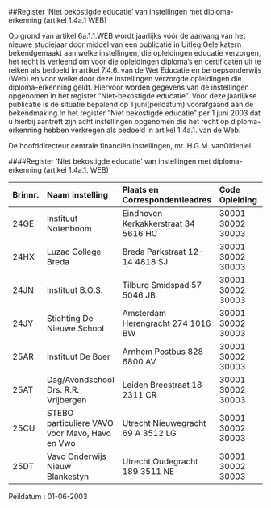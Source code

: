 <meta http-equiv='Content-Type' content='text/html; charset=utf-8' />

##Register ’Niet bekostigde educatie’ van instellingen met diploma-erkenning (artikel 1.4a.1 WEB)

Op grond van artikel 6a.1.1.WEB wordt jaarlijks vóór de aanvang van het nieuwe studiejaar door middel van een publicatie in Uitleg Gele katern bekendgemaakt aan welke instellingen, die opleidingen educatie verzorgen, het recht is verleend om voor die opleidingen diploma’s en certificaten uit te reiken als bedoeld in artikel 7.4.6. van de Wet Educatie en beroepsonderwijs (Web) en voor welke door deze instellingen verzorgde opleidingen die diploma-erkenning geldt. Hiervoor worden gegevens van de instellingen opgenomen in het register ”Niet-bekostigde educatie”. Voor deze jaarlijkse publicatie is de situatie bepalend op 1 juni(peildatum) voorafgaand aan de bekendmaking.In het register ”Niet bekostigde educatie” per 1 juni 2003 dat u hierbij aantreft zijn acht instellingen opgenomen die het recht op diploma-erkenning hebben verkregen als bedoeld in artikel 1.4a.1. van de Web.

De 
hoofddirecteur centrale financiën instellingen, 
mr. H.G.M. vanOldeniel

####Register ’Niet bekostigde educatie’ van instellingen met diploma-erkenning (artikel 1.4a.1. WEB)

|Brinnr. |Naam instelling |Plaats en Correspondentieadres |Code Opleiding |Naam Opleiding |
|:---|:---|:---|:---|:---|
|24GE |Instituut Notenboom |Eindhoven Kerkakkerstraat 34 5616 HC |30001 30002 30003 |Mavo Havo Vwo |
|24HX |Luzac College Breda |Breda Parkstraat 12-14 4818 SJ |30001 30002 30003 |Mavo Havo Vwo |
|24JN |Instituut B.O.S. |Tilburg Smidspad 57 5046 JB |30001 30002 30003 |Mavo Havo Vwo |
|24JY |Stichting De Nieuwe School |Amsterdam Herengracht 274 1016 BW |30001 30002 30003 |Mavo Havo Vwo |
|25AR |Instituut De Boer |Arnhem Postbus 828 6800 AV |30001 30002 30003 |Mavo Havo Vwo |
|25AT |Dag/AvondschooI Drs. R.R. Vrijbergen |Leiden Breestraat 18 2311 CR |30001 30002 30003 |Mavo Havo Vwo |
|25CU |STEBO particuliere VAVO voor Mavo, Havo en Vwo |Utrecht Nieuwegracht 69 A 3512 LG |30001 30002 30003 |Mavo Havo Vwo |
|25DT |Vavo Onderwijs Nieuw Blankestyn |Utrecht Oudegracht 189 3511 NE |30001 30002 30003 |Mavo Havo Vwo |

Peildatum : 01-06-2003
